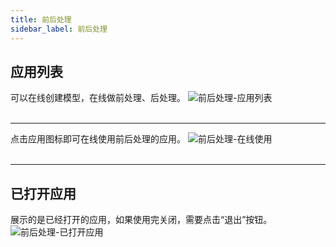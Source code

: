 ```yaml
---
title: 前后处理
sidebar_label: 前后处理
---
```


## 应用列表
可以在线创建模型，在线做前处理、后处理。
![前后处理-应用列表](/img/prepost01.png)
&nbsp;  
&nbsp;  
********************************************  

点击应用图标即可在线使用前后处理的应用。
![前后处理-在线使用](/img/prepost04.png)
&nbsp;  
&nbsp;  
********************************************  

## 已打开应用
展示的是已经打开的应用，如果使用完关闭，需要点击“退出”按钮。
![前后处理-已打开应用](/img/prepost05.png)